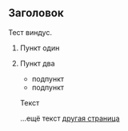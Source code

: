## Заголовок

Тест виндус.

1. Пункт один

2. Пункт два

    - подпункт
    - подпункт


    Текст

    ...ещё текст [другая страница](page1.md)
